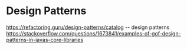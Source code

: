# Design Patterns 

https://refactoring.guru/design-patterns/catalog -- design patterns
https://stackoverflow.com/questions/1673841/examples-of-gof-design-patterns-in-javas-core-libraries 
